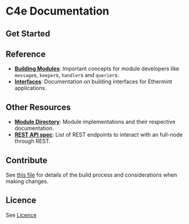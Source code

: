 <!--
layout: home
title: C4e Documentation
description: The world's first blockchain network based on green energy production.
stack:
  - title: Wallet Basics
    desc: Start with the basic concepts of C4E wallet.
    color: "#5064FB"
    label: hub
    url: /usersGuide/walletBasics
  - title: Main information
    desc: Start from introduction to platform
    color: "#00BB00"
    label: sdk
    url: /validatorsGuide/Starttestnet
footer:
  newsletter: false
aside: false
-->

# C4e Documentation

## Get Started


## Reference

- **[Building Modules](./building-modules/)**: Important concepts for module developers like `message`s, `keeper`s, `handler`s and `querier`s.
- **[Interfaces](./interfaces/)**: Documentation on building interfaces for Ethermint applications.

## Other Resources

- **[Module Directory](../x/)**: Module implementations and their respective documentation.
- **[REST API spec](https://cosmos.network/rpc/)**: List of REST endpoints to interact with an full-node through REST.

## Contribute

See [this file](https://github.com/cosmos/ethermint/blob/development/docs/DOCS_README.md) for details of the build process and considerations when making changes.

## Licence 
See [Licence](./LICENCE)
